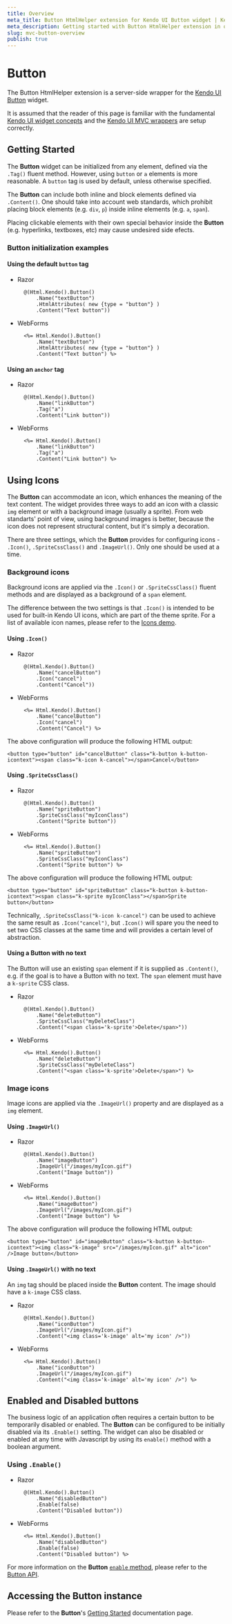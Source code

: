 ```yaml
---
title: Overview
meta_title: Button HtmlHelper extension for Kendo UI Button widget | Kendo UI documentation
meta_description: Getting started with Button HtmlHelper extension in quick steps - configure Kendo UI Button widget and operate Kendo UI Button events.
slug: mvc-button-overview
publish: true
---
```


# Button

The Button HtmlHelper extension is a server-side wrapper for the [Kendo UI Button](/kendo-ui/api/web/button) widget.

It is assumed that the reader of this page is familiar with the fundamental [Kendo UI widget concepts](/kendo-ui/getting-started/widgets) and
the [Kendo UI MVC wrappers](/kendo-ui/getting-started/using-kendo-with/aspnet-mvc/introduction) are setup correctly.

## Getting Started

The **Button** widget can be initialized from any element, defined via the `.Tag()` fluent method. However, using `button` or `a` elements is more reasonable. A `button` tag is used by default, unless otherwise specified.

The **Button** can include both inline and block elements defined via `.Content()`. One should take into account web standards, which prohibit placing block elements (e.g. `div`, `p`) inside inline elements (e.g. `a`, `span`).

Placing clickable elements with their own special behavior inside the **Button** (e.g. hyperlinks, textboxes, etc) may cause undesired side efects.

### Button initialization examples

#### Using the default `button` tag

* Razor

        @(Html.Kendo().Button()
            .Name("textButton")
            .HtmlAttributes( new {type = "button"} )
            .Content("Text button"))
* WebForms

        <%= Html.Kendo().Button()
            .Name("textButton")
            .HtmlAttributes( new {type = "button"} )
            .Content("Text button") %>

#### Using an `anchor` tag

* Razor

        @(Html.Kendo().Button()
            .Name("linkButton")
            .Tag("a")
            .Content("Link button"))
* WebForms

        <%= Html.Kendo().Button()
            .Name("linkButton")
            .Tag("a")
            .Content("Link button") %>

## Using Icons

The **Button** can accommodate an icon, which enhances the meaning of the text content.
The widget provides three ways to add an icon with a classic `img` element or with a background image (usually a sprite).
From web standarts' point of view, using background images is better, because the icon does not represent structural content, but it's simply a decoration.

There are three settings, which the **Button** provides for configuring icons - `.Icon()`, `.SpriteCssClass()` and `.ImageUrl()`. Only one should be used at a time.

### Background icons

Background icons are applied via the `.Icon()` or `.SpriteCssClass()` fluent methods and are displayed as a background of a `span` element.

The difference between the two settings is that `.Icon()` is intended to be used for built-in Kendo UI icons, which are part of the theme sprite.
For a list of available icon names, please refer to the [Icons demo](http://demos.telerik.com/kendo-ui/web/styling/icons.html).

#### Using `.Icon()`

* Razor

        @(Html.Kendo().Button()
            .Name("cancelButton")
            .Icon("cancel")
            .Content("Cancel"))
* WebForms

        <%= Html.Kendo().Button()
            .Name("cancelButton")
            .Icon("cancel")
            .Content("Cancel") %>

The above configuration will produce the following HTML output:

    <button type="button" id="cancelButton" class="k-button k-button-icontext"><span class="k-icon k-cancel"></span>Cancel</button>

#### Using `.SpriteCssClass()`

* Razor

        @(Html.Kendo().Button()
            .Name("spriteButton")
            .SpriteCssClass("myIconClass")
            .Content("Sprite button"))
* WebForms

        <%= Html.Kendo().Button()
            .Name("spriteButton")
            .SpriteCssClass("myIconClass")
            .Content("Sprite button") %>

The above configuration will produce the following HTML output:

    <button type="button" id="spriteButton" class="k-button k-button-icontext"><span class="k-sprite myIconClass"></span>Sprite button</button>
        
Technically, `.SpriteCssClass("k-icon k-cancel")` can be used to achieve the same result as `.Icon("cancel")`,
but `.Icon()` will spare you the need to set two CSS classes at the same time and will provides a certain level of abstraction.

#### Using a Button with no text

The Button will use an existing `span` element if it is supplied as `.Content()`, e.g. if the goal is to have a Button with no text. The `span` element must have a `k-sprite` CSS class.

* Razor

        @(Html.Kendo().Button()
            .Name("deleteButton")
            .SpriteCssClass("myDeleteClass")
            .Content("<span class='k-sprite'>Delete</span>"))
* WebForms

        <%= Html.Kendo().Button()
            .Name("deleteButton")
            .SpriteCssClass("myDeleteClass")
            .Content("<span class='k-sprite'>Delete</span>") %>

### Image icons

Image icons are applied via the `.ImageUrl()` property and are displayed as a `img` element.

#### Using `.ImageUrl()`

* Razor

        @(Html.Kendo().Button()
            .Name("imageButton")
            .ImageUrl("/images/myIcon.gif")
            .Content("Image button"))
* WebForms

        <%= Html.Kendo().Button()
            .Name("imageButton")
            .ImageUrl("/images/myIcon.gif")
            .Content("Image button") %>

The above configuration will produce the following HTML output:

    <button type="button" id="imageButton" class="k-button k-button-icontext"><img class="k-image" src="/images/myIcon.gif" alt="icon" />Image button</button>

#### Using `.ImageUrl()` with no text

An `img` tag should be placed inside the **Button** content. The image should have a `k-image` CSS class.

* Razor

        @(Html.Kendo().Button()
            .Name("iconButton")
            .ImageUrl("/images/myIcon.gif")
            .Content("<img class='k-image' alt='my icon' />"))
* WebForms

        <%= Html.Kendo().Button()
            .Name("iconButton")
            .ImageUrl("/images/myIcon.gif")
            .Content("<img class='k-image' alt='my icon' />") %>

## Enabled and Disabled buttons

The business logic of an application often requires a certain button to be temporarily disabled or enabled.
The **Button** can be configured to be initially disabled via its `.Enable()` setting.
The widget can also be disabled or enabled at any time with Javascript by using its `enable()` method with a boolean argument.

### Using `.Enable()`

* Razor

        @(Html.Kendo().Button()
            .Name("disabledButton")
            .Enable(false)
            .Content("Disabled button"))
* WebForms

        <%= Html.Kendo().Button()
            .Name("disabledButton")
            .Enable(false)
            .Content("Disabled button") %>

For more information on the **Button** [`enable` method](/kendo-ui/api/web/button#methods-enable), please refer to the [Button API](/kendo-ui/api/web/button/).

## Accessing the Button instance

Please refer to the **Button**'s [Getting Started](/kendo-ui/getting-started/web/button/overview/#accessing-the-button-instance) documentation page.